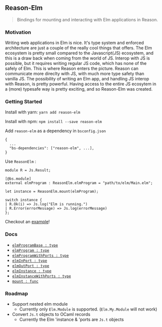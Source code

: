 ## Reason-Elm
> Bindings for mounting and interacting with Elm applications in Reason.

### Motivation
Writing web applications in Elm is nice. It's type system and enforced architecture
are just a couple of the really cool things that offers. The Elm ecosystem is
pretty small compared to the Javascript(JS) ecosystem, and this is a draw back
when coming from the world of JS. Interop with JS is possible, but it requires
writing regular JS code, which has none of the safely of Elm. This is where Reason
enters the picture. Reason can communicate more direclty with JS, with much more
type safety than vanilla JS. The possibility of writing an Elm app, and handling
JS interop with Reason, is pretty powerful. Having access to the entire JS
ecosytem in a (more) typesafe way is pretty exciting, and so Reason-Elm was created.

### Getting Started
Install with yarn:
`yarn add reason-elm`

Install with npm:
`npm install --save reason-elm`

Add `reason-elm` as a dependency in `bsconfig.json`
```
{
  ...
  "bs-dependencies": ["reason-elm", ...],
}
```

Use `ReasonElm` :
```
module R = Js.Result;

[@bs.module]
external elmProgram : ReasonElm.elmProgram = "path/to/elm/Main.elm";

let instance = ReasonElm.mount(elmProgram);

switch instance {
| R.Ok(i) => Js.log("Elm is running.")
| R.Error(errorMessage) => Js.log(errorMessage)
};
```

Checkout an [example](https://github.com/jaredramirez/reason-elm-example)!

### Docs
* [`elmProgramBase : type`](DOCS.md#elmProgramBase)
* [`elmProgram : type`](DOCS.md#elmProgram)
* [`elmProgramWithPorts : type`](DOCS.md#elmProgramWithPorts)
* [`elmInPort : type`](DOCS.md#elmInPort)
* [`elmOutPort : type`](DOCS.md#elmOutPort)
* [`elmInstance : type`](DOCS.md#elmInstance)
* [`elmInstanceWithPorts : type`](DOCS.md#elmInstanceWithPorts)
* [`mount : func`](DOCS.md#mount)

### Roadmap
* Support nested elm module
  * Currently only `Elm.Module` is supported. (`Elm.My.Module` will not work)
* Convert `Js.t` objects to OCaml records
  * Currently the Elm 'instance & 'ports are `Js.t` objects

